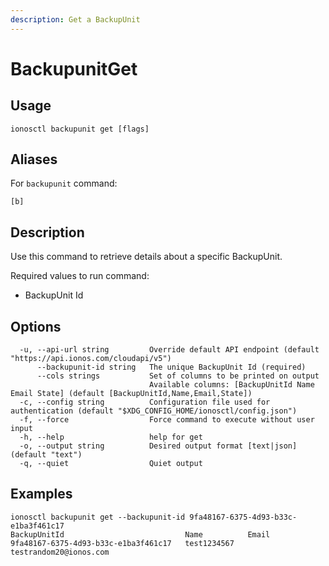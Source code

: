 ```yaml
---
description: Get a BackupUnit
---
```


# BackupunitGet

## Usage

```text
ionosctl backupunit get [flags]
```

## Aliases

For `backupunit` command:
```text
[b]
```

## Description

Use this command to retrieve details about a specific BackupUnit.

Required values to run command:

* BackupUnit Id

## Options

```text
  -u, --api-url string         Override default API endpoint (default "https://api.ionos.com/cloudapi/v5")
      --backupunit-id string   The unique BackupUnit Id (required)
      --cols strings           Set of columns to be printed on output 
                               Available columns: [BackupUnitId Name Email State] (default [BackupUnitId,Name,Email,State])
  -c, --config string          Configuration file used for authentication (default "$XDG_CONFIG_HOME/ionosctl/config.json")
  -f, --force                  Force command to execute without user input
  -h, --help                   help for get
  -o, --output string          Desired output format [text|json] (default "text")
  -q, --quiet                  Quiet output
```

## Examples

```text
ionosctl backupunit get --backupunit-id 9fa48167-6375-4d93-b33c-e1ba3f461c17 
BackupUnitId                           Name          Email
9fa48167-6375-4d93-b33c-e1ba3f461c17   test1234567   testrandom20@ionos.com
```

